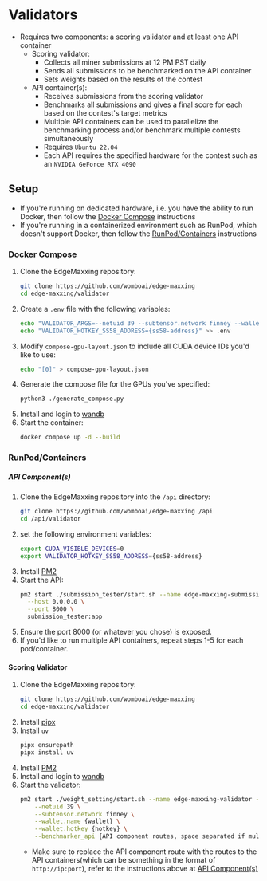 # Validators

- Requires two components: a scoring validator and at least one API container
    - Scoring validator:
        - Collects all miner submissions at 12 PM PST daily
        - Sends all submissions to be benchmarked on the API container
        - Sets weights based on the results of the contest
    - API container(s):
        - Receives submissions from the scoring validator
        - Benchmarks all submissions and gives a final score for each based on the contest's target metrics
        - Multiple API containers can be used to parallelize the benchmarking process and/or benchmark multiple contests
          simultaneously
        - Requires `Ubuntu 22.04`
        - Each API requires the specified hardware for the contest such as an `NVIDIA GeForce RTX 4090`

## Setup

- If you're running on dedicated hardware, i.e. you have the ability to run Docker, then follow
  the [Docker Compose](#docker-compose) instructions
- If you're running in a containerized environment such as RunPod, which doesn't support Docker, then follow
  the [RunPod/Containers](#runpodcontainers) instructions

### Docker Compose

1. Clone the EdgeMaxxing repository:
    ```bash
    git clone https://github.com/womboai/edge-maxxing
    cd edge-maxxing/validator
    ```
2. Create a `.env` file with the following variables:
    ```bash  
    echo "VALIDATOR_ARGS=--netuid 39 --subtensor.network finney --wallet.name {wallet} --wallet.hotkey {hotkey}" > .env
    echo "VALIDATOR_HOTKEY_SS58_ADDRESS={ss58-address}" >> .env
    ```
3. Modify `compose-gpu-layout.json` to include all CUDA device IDs you'd like to use:
    ```bash
    echo "[0]" > compose-gpu-layout.json
    ```
4. Generate the compose file for the GPUs you've specified:
    ```bash
    python3 ./generate_compose.py
    ```
5. Install and login to [wandb](https://docs.wandb.ai/quickstart/)
6. Start the container:
    ```bash
    docker compose up -d --build
    ```

### RunPod/Containers

##### API Component(s)

1. Clone the EdgeMaxxing repository into the `/api` directory:
    ```bash
    git clone https://github.com/womboai/edge-maxxing /api
    cd /api/validator
    ```
2. set the following environment variables:
    ```bash
    export CUDA_VISIBLE_DEVICES=0
    export VALIDATOR_HOTKEY_SS58_ADDRESS={ss58-address}
    ```
3. Install [PM2](https://pm2.io/docs/runtime/guide/installation/)
4. Start the API:
    ```bash
    pm2 start ./submission_tester/start.sh --name edge-maxxing-submission-tester --interpreter /bin/bash -- \
      --host 0.0.0.0 \
      --port 8000 \
      submission_tester:app
    ```
5. Ensure the port 8000 (or whatever you chose) is exposed.
6. If you'd like to run multiple API containers, repeat steps 1-5 for each pod/container.

#### Scoring Validator

1. Clone the EdgeMaxxing repository:
    ```bash
    git clone https://github.com/womboai/edge-maxxing
    cd edge-maxxing/validator
    ```
2. Install [pipx](https://pipx.pypa.io/stable/installation/)
3. Install `uv`
    ```bash
    pipx ensurepath
    pipx install uv
    ```
4. Install [PM2](https://pm2.io/docs/runtime/guide/installation/)
5. Install and login to [wandb](https://docs.wandb.ai/quickstart/)
5. Start the validator:
    ```bash
    pm2 start ./weight_setting/start.sh --name edge-maxxing-validator --interpreter /bin/bash -- \
        --netuid 39 \
        --subtensor.network finney \
        --wallet.name {wallet} \
        --wallet.hotkey {hotkey} \
        --benchmarker_api {API component routes, space separated if multiple}
    ```
    - Make sure to replace the API component route with the routes to the API containers(which can be something in the
      format of `http://ip:port`), refer to the instructions above at [API Component(s)](#api-components)
